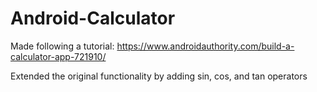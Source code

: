 # Android-Calculator
Made following a tutorial: https://www.androidauthority.com/build-a-calculator-app-721910/

Extended the original functionality by adding sin, cos, and tan operators
